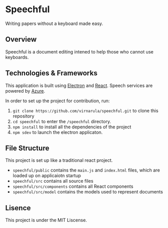 # Speechful
Writing papers without a keyboard made easy.

## Overview
Speechful is a document editing intened to help those who cannot use keyboards. 


## Technologies & Frameworks
This application is built using [Electron]() and [React](). Speech services are powered by [Azure](). 

In order to set up the project for contribution, run:
1. `git clone https://github.com/virnarula/speechful.git` to clone this repository
1. `cd speechful` to enter the `/speechful` directory.
1. `npm install` to install all the dependencies of the project
1. `npm sdev` to launch the electron applicaton.

## File Structure
This project is set up like a traditional react project.
- `speechful/public` contains the `main.js` and `index.html` files, which are loaded up on applicaiotn startup 
- `speechful/src` contains all source files
- `speechful/src/components` contains all React components
- `speechful/src/model` contains the models used to represent documents

## Lisence
This project is under the MIT Liscense.